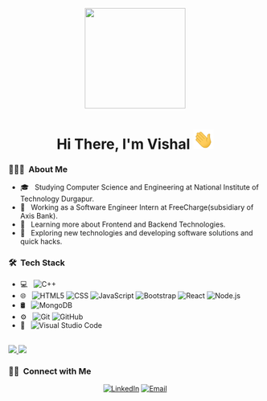 <p align="Center" ><img src="https://media.giphy.com/media/jRf5fsn8G6YaogAWxn/giphy.gif" width="200" height="200"/></p>

<h1 align="Center">  Hi There, I'm Vishal <img src="https://raw.githubusercontent.com/ABSphreak/ABSphreak/master/gifs/Hi.gif" width="40px" /> </h1>

<h3> 👨🏻‍💻 &nbsp;About Me </h3>

- 🎓 &nbsp; Studying Computer Science and Engineering at National Institute of Technology Durgapur.
- 💼 &nbsp; Working as a Software Engineer Intern at FreeCharge(subsidiary of Axis Bank).
- 🌱 &nbsp; Learning more about Frontend and Backend Technologies. 
- 🤔 &nbsp; Exploring new technologies and developing software solutions and quick hacks.

<h3> 🛠 &nbsp;Tech Stack</h3>

- 💻 &nbsp;
  ![C++](https://img.shields.io/badge/-C++-333333?style=flat&logo=C%2B%2B&logoColor=00599C)
- 🌐 &nbsp;
  ![HTML5](https://img.shields.io/badge/-HTML5-333333?style=flat&logo=HTML5)
  ![CSS](https://img.shields.io/badge/-CSS-333333?style=flat&logo=CSS3&logoColor=1572B6)
  ![JavaScript](https://img.shields.io/badge/-JavaScript-333333?style=flat&logo=javascript)
  ![Bootstrap](https://img.shields.io/badge/-Bootstrap-333333?style=flat&logo=bootstrap&logoColor=563D7C)
  ![React](https://img.shields.io/badge/-React-333333?style=flat&logo=react)
  ![Node.js](https://img.shields.io/badge/-Node.js-333333?style=flat&logo=node.js)
- 🛢 &nbsp;
  ![MongoDB](https://img.shields.io/badge/-MongoDB-333333?style=flat&logo=mongodb)
- ⚙️ &nbsp;
  ![Git](https://img.shields.io/badge/-Git-333333?style=flat&logo=git)
  ![GitHub](https://img.shields.io/badge/GitHub-100000?style=for-the-badge&logo=github&logoColor=white)
- 🔧 &nbsp;
  ![Visual Studio Code](https://img.shields.io/badge/-Visual%20Studio%20Code-333333?style=flat&logo=visual-studio-code&logoColor=007ACC)

<br/>

<a href="https://github.com/VishalKK1997">
  <img height="180em" src="https://github-readme-stats.vercel.app/api?username=VishalKK1997&theme=buefy&show_icons=true" />
  <img height="180em" src="https://github-readme-stats.vercel.app/api/top-langs/?username=VishalKK1997&theme=buefy&layout=compact" />
</a>

<br/>

<h3> 🤝🏻 &nbsp;Connect with Me </h3>

<p align="center">
<a href="https://www.linkedin.com/in/vishal-kharwar-44a77a164/"><img alt="LinkedIn" src="https://img.shields.io/badge/LinkedIn-0077B5?style=for-the-badge&logo=linkedin&logoColor=white"></a>
<a href="mailto:vishalkumarkharwar@gmail.com"><img alt="Email" src="https://img.shields.io/badge/Gmail-D14836?style=for-the-badge&logo=gmail&logoColor=white"></a>
</p>
